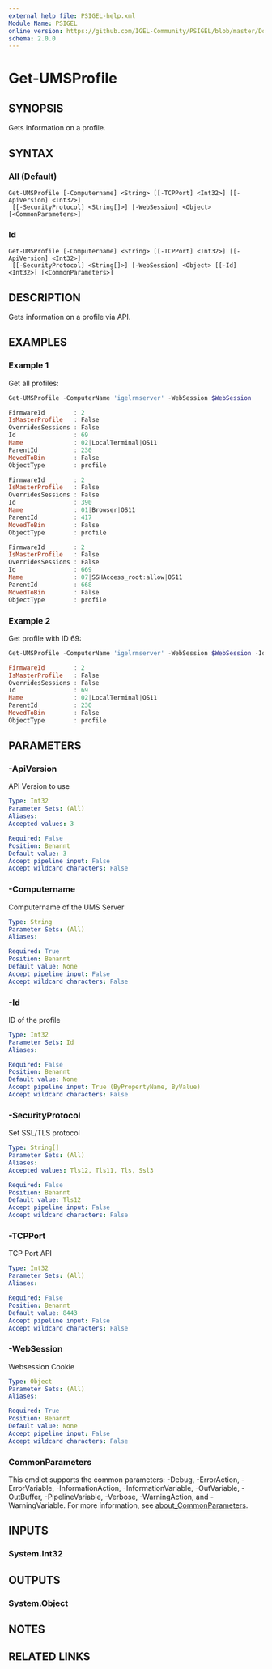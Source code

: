 ```yaml
---
external help file: PSIGEL-help.xml
Module Name: PSIGEL
online version: https://github.com/IGEL-Community/PSIGEL/blob/master/Docs/Reference/Get-UMSProfile.md
schema: 2.0.0
---
```


# Get-UMSProfile

## SYNOPSIS
Gets information on a profile.

## SYNTAX

### All (Default)
```
Get-UMSProfile [-Computername] <String> [[-TCPPort] <Int32>] [[-ApiVersion] <Int32>]
 [[-SecurityProtocol] <String[]>] [-WebSession] <Object> [<CommonParameters>]
```

### Id
```
Get-UMSProfile [-Computername] <String> [[-TCPPort] <Int32>] [[-ApiVersion] <Int32>]
 [[-SecurityProtocol] <String[]>] [-WebSession] <Object> [[-Id] <Int32>] [<CommonParameters>]
```

## DESCRIPTION
Gets information on a profile via API.

## EXAMPLES

### Example 1

Get all profiles:

```powershell
Get-UMSProfile -ComputerName 'igelrmserver' -WebSession $WebSession

FirmwareId        : 2
IsMasterProfile   : False
OverridesSessions : False
Id                : 69
Name              : 02|LocalTerminal|OS11
ParentId          : 230
MovedToBin        : False
ObjectType        : profile

FirmwareId        : 2
IsMasterProfile   : False
OverridesSessions : False
Id                : 390
Name              : 01|Browser|OS11
ParentId          : 417
MovedToBin        : False
ObjectType        : profile

FirmwareId        : 2
IsMasterProfile   : False
OverridesSessions : False
Id                : 669
Name              : 07|SSHAccess_root:allow|OS11
ParentId          : 668
MovedToBin        : False
ObjectType        : profile
```

### Example 2

Get profile with ID 69:

```powershell
Get-UMSProfile -ComputerName 'igelrmserver' -WebSession $WebSession -Id 69

FirmwareId        : 2
IsMasterProfile   : False
OverridesSessions : False
Id                : 69
Name              : 02|LocalTerminal|OS11
ParentId          : 230
MovedToBin        : False
ObjectType        : profile
```

## PARAMETERS

### -ApiVersion
API Version to use

```yaml
Type: Int32
Parameter Sets: (All)
Aliases:
Accepted values: 3

Required: False
Position: Benannt
Default value: 3
Accept pipeline input: False
Accept wildcard characters: False
```

### -Computername
Computername of the UMS Server

```yaml
Type: String
Parameter Sets: (All)
Aliases:

Required: True
Position: Benannt
Default value: None
Accept pipeline input: False
Accept wildcard characters: False
```

### -Id
ID of the profile

```yaml
Type: Int32
Parameter Sets: Id
Aliases:

Required: False
Position: Benannt
Default value: None
Accept pipeline input: True (ByPropertyName, ByValue)
Accept wildcard characters: False
```

### -SecurityProtocol
Set SSL/TLS protocol

```yaml
Type: String[]
Parameter Sets: (All)
Aliases:
Accepted values: Tls12, Tls11, Tls, Ssl3

Required: False
Position: Benannt
Default value: Tls12
Accept pipeline input: False
Accept wildcard characters: False
```

### -TCPPort
TCP Port API

```yaml
Type: Int32
Parameter Sets: (All)
Aliases:

Required: False
Position: Benannt
Default value: 8443
Accept pipeline input: False
Accept wildcard characters: False
```

### -WebSession
Websession Cookie

```yaml
Type: Object
Parameter Sets: (All)
Aliases:

Required: True
Position: Benannt
Default value: None
Accept pipeline input: False
Accept wildcard characters: False
```

### CommonParameters
This cmdlet supports the common parameters: -Debug, -ErrorAction, -ErrorVariable, -InformationAction, -InformationVariable, -OutVariable, -OutBuffer, -PipelineVariable, -Verbose, -WarningAction, and -WarningVariable. For more information, see [about_CommonParameters](http://go.microsoft.com/fwlink/?LinkID=113216).

## INPUTS

### System.Int32

## OUTPUTS

### System.Object
## NOTES

## RELATED LINKS
